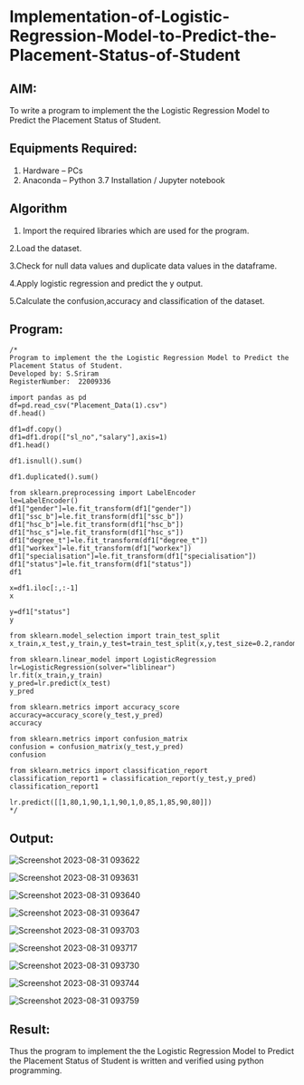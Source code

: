 # Implementation-of-Logistic-Regression-Model-to-Predict-the-Placement-Status-of-Student

## AIM:
To write a program to implement the the Logistic Regression Model to Predict the Placement Status of Student.

## Equipments Required:
1. Hardware – PCs
2. Anaconda – Python 3.7 Installation / Jupyter notebook

## Algorithm
1. Import the required libraries which are used for the program.

2.Load the dataset.

3.Check for null data values and duplicate data values in the dataframe.

4.Apply logistic regression and predict the y output.

5.Calculate the confusion,accuracy and classification of the dataset.

## Program:
```
/*
Program to implement the the Logistic Regression Model to Predict the Placement Status of Student.
Developed by: S.Sriram
RegisterNumber:  22009336

import pandas as pd
df=pd.read_csv("Placement_Data(1).csv")
df.head()

df1=df.copy()
df1=df1.drop(["sl_no","salary"],axis=1)
df1.head()

df1.isnull().sum()

df1.duplicated().sum()

from sklearn.preprocessing import LabelEncoder
le=LabelEncoder()
df1["gender"]=le.fit_transform(df1["gender"])
df1["ssc_b"]=le.fit_transform(df1["ssc_b"])
df1["hsc_b"]=le.fit_transform(df1["hsc_b"])
df1["hsc_s"]=le.fit_transform(df1["hsc_s"])
df1["degree_t"]=le.fit_transform(df1["degree_t"])
df1["workex"]=le.fit_transform(df1["workex"])
df1["specialisation"]=le.fit_transform(df1["specialisation"])
df1["status"]=le.fit_transform(df1["status"])
df1

x=df1.iloc[:,:-1]
x

y=df1["status"]
y

from sklearn.model_selection import train_test_split
x_train,x_test,y_train,y_test=train_test_split(x,y,test_size=0.2,random_state=0)

from sklearn.linear_model import LogisticRegression
lr=LogisticRegression(solver="liblinear")
lr.fit(x_train,y_train)
y_pred=lr.predict(x_test)
y_pred

from sklearn.metrics import accuracy_score
accuracy=accuracy_score(y_test,y_pred)
accuracy

from sklearn.metrics import confusion_matrix
confusion = confusion_matrix(y_test,y_pred)
confusion

from sklearn.metrics import classification_report
classification_report1 = classification_report(y_test,y_pred)
classification_report1

lr.predict([[1,80,1,90,1,1,90,1,0,85,1,85,90,80]])
*/
```

## Output:
![Screenshot 2023-08-31 093622](https://github.com/SriramS22/Implementation-of-Logistic-Regression-Model-to-Predict-the-Placement-Status-of-Student/assets/119094390/d1325a4f-229a-4f5c-8fb0-9c79b53f034a)

![Screenshot 2023-08-31 093631](https://github.com/SriramS22/Implementation-of-Logistic-Regression-Model-to-Predict-the-Placement-Status-of-Student/assets/119094390/56a84def-da55-4a2f-b7bd-deb06c04927a)

![Screenshot 2023-08-31 093640](https://github.com/SriramS22/Implementation-of-Logistic-Regression-Model-to-Predict-the-Placement-Status-of-Student/assets/119094390/0f1c0106-2104-4862-a8d3-78aded12c8db)

![Screenshot 2023-08-31 093647](https://github.com/SriramS22/Implementation-of-Logistic-Regression-Model-to-Predict-the-Placement-Status-of-Student/assets/119094390/662a7d99-35c0-47dc-b72d-72ddcdae7738)

![Screenshot 2023-08-31 093703](https://github.com/SriramS22/Implementation-of-Logistic-Regression-Model-to-Predict-the-Placement-Status-of-Student/assets/119094390/1fde45da-d948-4907-bf61-8d224f23e56c)

![Screenshot 2023-08-31 093717](https://github.com/SriramS22/Implementation-of-Logistic-Regression-Model-to-Predict-the-Placement-Status-of-Student/assets/119094390/d27b22b1-d75a-4ed2-b557-3c019256c6cb)

![Screenshot 2023-08-31 093730](https://github.com/SriramS22/Implementation-of-Logistic-Regression-Model-to-Predict-the-Placement-Status-of-Student/assets/119094390/1e4c610b-7fcc-4d1f-bdd5-12cde4de5f2e)

![Screenshot 2023-08-31 093744](https://github.com/SriramS22/Implementation-of-Logistic-Regression-Model-to-Predict-the-Placement-Status-of-Student/assets/119094390/e56ba30c-078d-4e29-a30f-931e9ad9c873)

![Screenshot 2023-08-31 093759](https://github.com/SriramS22/Implementation-of-Logistic-Regression-Model-to-Predict-the-Placement-Status-of-Student/assets/119094390/85ec330d-3496-4939-b43e-01ac772e32a8)

## Result:
Thus the program to implement the the Logistic Regression Model to Predict the Placement Status of Student is written and verified using python programming.
